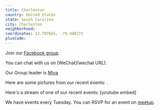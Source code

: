 ```yaml
---
title: Charleston
country: United States
state: South Carolina
city: Charleston
neighborhood: 
coordinates: 32.787601, -79.940273
plusCode:
---
```

Join our [Facebook group](https://www.facebook.com/groups/free.code.camp.Charleston).

You can chat with us on [WeChat](wechat URL).

Our Group leader is [Miya](freecodecamp.org/miya)

Here are some pictures from our recent events:
![]().

Here's a stream of one of our recent events:
[youtube embed]

We have events every Tuesday. You can RSVP for an event on [meetup](meetupurl).
